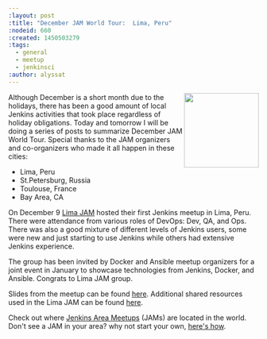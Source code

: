 ```yaml
---
:layout: post
:title: "December JAM World Tour:  Lima, Peru"
:nodeid: 660
:created: 1450503279
:tags:
  - general
  - meetup
  - jenkinsci
:author: alyssat
---
```


<img src="/sites/default/files/images/peru-butler_0.jpeg" width="150"
align="right"/>

Although December is a short month due to the holidays, there has been a good
amount of local Jenkins activities that took place regardless of holiday
obligations. Today and tomorrow I will be doing a series of posts to summarize
December JAM World Tour. Special thanks to the JAM organizers and co-organizers
who made it all happen in these cities:

- Lima, Peru
- St.Petersburg, Russia
- Toulouse, France
- Bay Area, CA

On December 9 [Lima JAM](http://www.meetup.com/Lima-Jenkins-Area-Meetup/)
hosted their first Jenkins meetup in Lima, Peru. There were attendance from
various roles of DevOps: Dev, QA, and Ops. There was also a good mixture of
different levels of Jenkins users, some were new and just starting to use
Jenkins while others had extensive Jenkins experience.

The group has been invited by Docker and Ansible meetup organizers for a joint
event in January to showcase technologies from Jenkins, Docker, and Ansible.
Congrats to Lima JAM group.

Slides from the meetup can be found
[here](https://speakerdeck.com/eddumelendez/peru-jam-intro). Additional shared resources used in
the Lima JAM can be found [here](http://jenkinsperu.github.io/).

Check out where [Jenkins Area Meetups](http://www.meetup.com/pro/Jenkins/)
(JAMs) are located in the world. Don't see a JAM in your area? why not start
your own, [here's
how](https://wiki.jenkins-ci.org/display/JENKINS/Jenkins+Area+Meetup).

